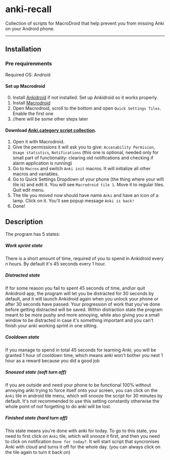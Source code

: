 # anki-recall
Collection of scripts for MacroDroid that help prevent you from missing Anki on your Android phone.

***
## Installation

### Pre requirenments

Required OS: Android
#### Set up Macrodroid
0. Install [Ankidroid](https://play.google.com/store/apps/details?id=com.ichi2.anki) if not installed. Set up Ankidroid so it works properly.
1. Install [Macrodroid](https://play.google.com/store/apps/details?id=com.arlosoft.macrodroid "playstore link")
2. Open Macrodroid, scroll to the bottom and open `Quick Settings Tiles`. Enable the first one
3. //here will be some other steps later

#### Download [Anki.category script collection](https://github.com/labmem8/anki-recall/releases/tag/pre-release).
1. Open it with Macrodroid.
2. Give the permissions it will ask you to give: `Accesability Permision`, `Usage statistics`, `Notifications` (this one is optional, needed only for small part of functionality: clearing old notifications and checking if alarm application is running)
3. Go to `Macros` and switch `Anki init` macros. It will initialize all other macros and variables.
4. Go to Quick Settings Dropdown of your phone (the thing where your wifi tile is) and edit it. You will see `Macrodroid tile 1`. Move it to regular tiles. Quit edit menu.
5. The tile you moved now should have name `Anki` and have an icon of a lamp. Click on it. You'll see popup message `Anki is back!`
6. Done!

## Description
The program has 5 states:
  ##### Work sprint state
  There is a short amount of time, required of you to spend in Ankidroid every n hours. By default it's 45 seconds every 1 hour.
  ##### Distracted state
  If for some reason you fail to spent 45 seconds of time, and\or quit Ankidroid app, the program will let you be distracted for 30 seconds by default,
  and it will launch Ankidroid again when you unlock your phone or after 30 seconds have passed. Your progression of work that you've done before 
  getting distracted will be saved. Within distraction state the program meant to be more pushy and more annoying, while also giving you a small
  window to be distracted in case it's something important and you can't finish your anki working sprint in one sitting.
  ##### Cooldown state
  If you manage to spend in total 45 seconds for learning Anki, you will be granted 1 hour of cooldown time, which means anki won't bother you next 1   hour as a reward because you did a good job
  ##### Snoozed state (soft turn off)
  If you are outside and need your phone to be functional 100% without annoying anki trying to force itself onto your screen, you can click on the `Anki` tile in android tile menu, which will snooze the script for 30 minutes by default. It's not recommended to use this setting constantly otherwise the whole point of not forgetting to do anki will be lost.
  ##### Finished state (hard turn off)
  This state means you're done with anki for today. To go to this state, you need to first click on `Anki` tile, which will snooze it first, and then you need to click on notification `Done for today?`. It will start script that syncronises Anki with cloud and turns it off for the whole day. (you can always click on the tile again to turn it back on)
